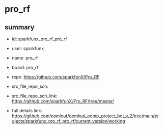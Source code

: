 # pro_rf
 
## summary 
* id: sparkfunx_pro_rf_pro_rf
* user: sparkfunx
* name: pro_rf
* board: pro_rf
* repo: https://github.com/sparkfunX/Pro_RF



* src_file_repo_sch: 
* src_file_repo_sch_link: https://github.com/sparkfunX/Pro_RF/tree/master/
* full details link: https://github.com/oomlout/oomlout_oomp_project_bot_v_2/tree/main/projects/sparkfunx_pro_rf_pro_rf/current_version/working  







